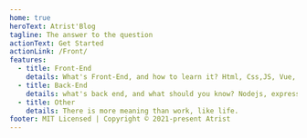 ```yaml
---
home: true
heroText: Atrist'Blog
tagline: The answer to the question
actionText: Get Started
actionLink: /Front/
features:
  - title: Front-End
    details: What's Front-End, and how to learn it? Html, Css,JS, Vue, React...
  - title: Back-End
    details: what's back end, and what should you know? Nodejs, express, koa, egg.
  - title: Other
    details: There is more meaning than work, like life.
footer: MIT Licensed | Copyright © 2021-present Atrist
---
```

